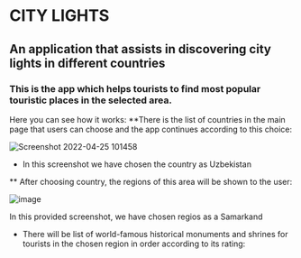 # CITY LIGHTS

## An application that assists in discovering city lights in different countries
### This is the app which helps tourists to find most popular touristic places in the selected area. 
Here you can see how it works:
**There is the list of countries in the main page that users can choose and the app continues according to this choice:

![Screenshot 2022-04-25 101458](https://user-images.githubusercontent.com/72012965/165026015-309d1db5-728a-4d1d-a73a-e176fdaa87a6.png)

* In this screenshot we have chosen the country as Uzbekistan


** After choosing country, the regions of this area will be shown to the user:

![image](https://user-images.githubusercontent.com/72012965/165027089-5f3b9dd1-21a4-4755-ab33-602d93556660.png)

In this provided screenshot, we have chosen regios as a Samarkand 



* There will be list of world-famous historical monuments and shrines for tourists in the chosen region in order according to its rating:



